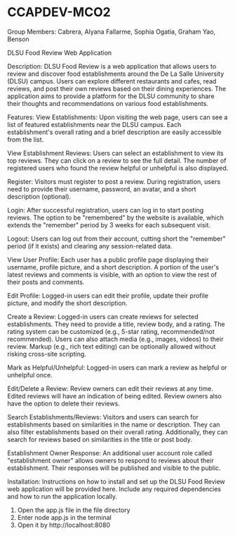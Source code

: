 # CCAPDEV-MCO2

Group Members:
Cabrera, Alyana
Fallarme, Sophia
Ogatia, Graham
Yao, Benson 

DLSU Food Review Web Application

Description:
DLSU Food Review is a web application that allows users to review and discover food establishments around the De La Salle University (DLSU) campus. Users can explore different restaurants and cafes, read reviews, and post their own reviews based on their dining experiences. The application aims to provide a platform for the DLSU community to share their thoughts and recommendations on various food establishments.

Features:
View Establishments: Upon visiting the web page, users can see a list of featured establishments near the DLSU campus. Each establishment's overall rating and a brief description are easily accessible from the list.

View Establishment Reviews: Users can select an establishment to view its top reviews. They can click on a review to see the full detail. The number of registered users who found the review helpful or unhelpful is also displayed.

Register: Visitors must register to post a review. During registration, users need to provide their username, password, an avatar, and a short description (optional).

Login: After successful registration, users can log in to start posting reviews. The option to be "remembered" by the website is available, which extends the "remember" period by 3 weeks for each subsequent visit.

Logout: Users can log out from their account, cutting short the "remember" period (if it exists) and clearing any session-related data.

View User Profile: Each user has a public profile page displaying their username, profile picture, and a short description. A portion of the user's latest reviews and comments is visible, with an option to view the rest of their posts and comments.

Edit Profile: Logged-in users can edit their profile, update their profile picture, and modify the short description.

Create a Review: Logged-in users can create reviews for selected establishments. They need to provide a title, review body, and a rating. The rating system can be customized (e.g., 5-star rating, recommended/not recommended). Users can also attach media (e.g., images, videos) to their review. Markup (e.g., rich text editing) can be optionally allowed without risking cross-site scripting.

Mark as Helpful/Unhelpful: Logged-in users can mark a review as helpful or unhelpful once.

Edit/Delete a Review: Review owners can edit their reviews at any time. Edited reviews will have an indication of being edited. Review owners also have the option to delete their reviews.

Search Establishments/Reviews: Visitors and users can search for establishments based on similarities in the name or description. They can also filter establishments based on their overall rating. Additionally, they can search for reviews based on similarities in the title or post body.

Establishment Owner Response: An additional user account role called "establishment owner" allows owners to respond to reviews about their establishment. Their responses will be published and visible to the public.

Installation:
Instructions on how to install and set up the DLSU Food Review web application will be provided here. Include any required dependencies and how to run the application locally.

1. Open the app.js file in the file directory
2. Enter node app.js in the terminal
3. Open it by http://localhost:8080
   
